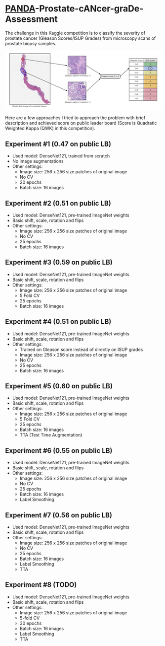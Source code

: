 # [PANDA](https://www.kaggle.com/c/prostate-cancer-grade-assessment)-Prostate-cANcer-graDe-Assessment

The challenge in this Kaggle competition is to classify the severity of prostate cancer (Gleason Scores/ISUP Grades) from microscopy scans of prostate biopsy samples. 

![Example Biopsy Sample and the grading system](./images/desc.png)

Here are a few approaches I tried to approach the problem with brief description and achieved score on public leader board (Score is Quadratic Weighted Kappa (QWK) in this competition).


## Experiment #1 (0.47 on public LB)
- Used model: DenseNet121, trained from scratch
- No image augmentations
- Other settings:
  - Image size: 256 x 256 size patches of original image
  - No CV
  - 20 epochs
  - Batch size: 16 images

## Experiment #2 (0.51 on public LB)
- Used model: DenseNet121, pre-trained ImageNet weights
- Basic shift, scale, rotation and flips
- Other settings:
  - Image size: 256 x 256 size patches of original image
  - No CV
  - 25 epochs
  - Batch size: 16 images

## Experiment #3 (0.59 on public LB)
- Used model: DenseNet121, pre-trained ImageNet weights
- Basic shift, scale, rotation and flips
- Other settings:
  - Image size: 256 x 256 size patches of original image
  - 5 Fold CV
  - 25 epochs
  - Batch size: 16 images

## Experiment #4 (0.51 on public LB)
- Used model: DenseNet121, pre-trained ImageNet weights
- Basic shift, scale, rotation and flips
- Other settings:
  - Trained on Gleason score instead of directly on ISUP grades
  - Image size: 256 x 256 size patches of original image
  - No CV
  - 25 epochs
  - Batch size: 16 images
  
## Experiment #5 (0.60 on public LB)
- Used model: DenseNet121, pre-trained ImageNet weights
- Basic shift, scale, rotation and flips
- Other settings:
  - Image size: 256 x 256 size patches of original image
  - 5 Fold CV
  - 25 epochs
  - Batch size: 16 images
  - TTA (Test Time Augmentation)

## Experiment #6 (0.55 on public LB)
- Used model: DenseNet121, pre-trained ImageNet weights
- Basic shift, scale, rotation and flips
- Other settings:
  - Image size: 256 x 256 size patches of original image
  - No CV
  - 25 epochs
  - Batch size: 16 images
  - Label Smoothing
  
## Experiment #7 (0.56 on public LB)
- Used model: DenseNet121, pre-trained ImageNet weights
- Basic shift, scale, rotation and flips
- Other settings:
  - Image size: 256 x 256 size patches of original image
  - No CV
  - 25 epochs
  - Batch size: 16 images
  - Label Smoothing
  - TTA
  
## Experiment #8 (TODO)
- Used model: DenseNet121, pre-trained ImageNet weights
- Basic shift, scale, rotation and flips
- Other settings:
  - Image size: 256 x 256 size patches of original image
  - 5-fold CV
  - 30 epochs
  - Batch size: 16 images
  - Label Smoothing
  - TTA
 
